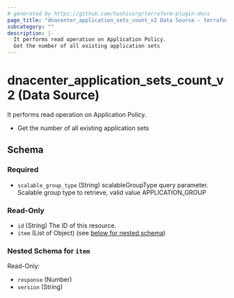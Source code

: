 ```yaml
---
# generated by https://github.com/hashicorp/terraform-plugin-docs
page_title: "dnacenter_application_sets_count_v2 Data Source - terraform-provider-dnacenter"
subcategory: ""
description: |-
  It performs read operation on Application Policy.
  Get the number of all existing application sets
---
```


# dnacenter_application_sets_count_v2 (Data Source)

It performs read operation on Application Policy.

- Get the number of all existing application sets



<!-- schema generated by tfplugindocs -->
## Schema

### Required

- `scalable_group_type` (String) scalableGroupType query parameter. Scalable group type to retrieve, valid value APPLICATION_GROUP

### Read-Only

- `id` (String) The ID of this resource.
- `item` (List of Object) (see [below for nested schema](#nestedatt--item))

<a id="nestedatt--item"></a>
### Nested Schema for `item`

Read-Only:

- `response` (Number)
- `version` (String)

